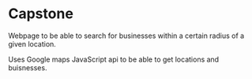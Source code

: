 # Capstone
Webpage to be able to search for businesses within a certain radius of a given location.

Uses Google maps JavaScript api to be able to get locations and buisnesses.
